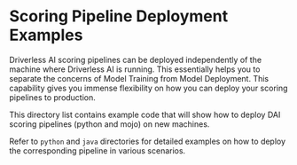 Scoring Pipeline Deployment Examples
====================================

Driverless AI scoring pipelines can be deployed independently of the machine
where Driverless AI is running. This essentially helps you to separate the 
concerns of Model Training from Model Deployment. This capability gives you
immense flexibility on how you can deploy your scoring pipelines to production.

This directory list contains example code that will show how to deploy DAI 
scoring pipelines (python and mojo) on new machines.

Refer to `python` and `java` directories for detailed examples on how to deploy
the corresponding pipeline in various scenarios.




